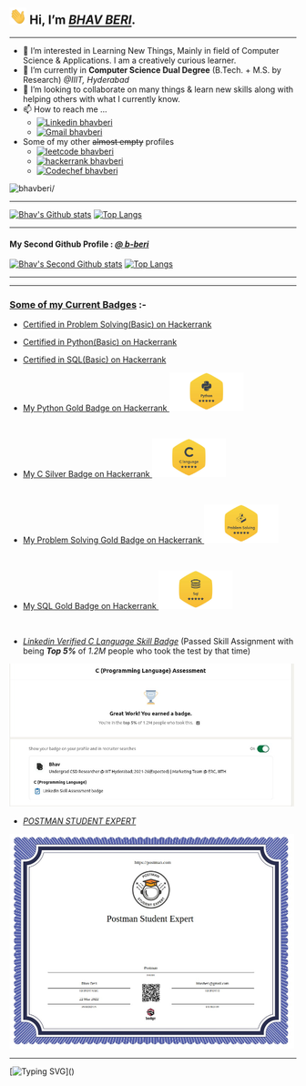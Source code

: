 ## <img  src="https://raw.githubusercontent.com/ABSphreak/ABSphreak/master/gifs/Hi.gif" width="30"> Hi, I’m <ins>***BHAV BERI***</ins>. 
----

- 👀 I’m interested in Learning New Things, Mainly in field of Computer Science & Applications. I am a creatively curious learner.
- 🌱 I’m currently in **Computer Science Dual Degree** (B.Tech. + M.S. by Research) *@IIIT, Hyderabad*
- 💞️ I’m looking to collaborate on many things & learn new skills along with helping others with what I currently know.
- 📫 How to reach me ... 
  - [![Linkedin bhavberi](https://img.shields.io/badge/bhavberi-30302f?style=flat&logo=linkedin)](https://www.linkedin.com/in/bhavberi)
  - [![Gmail bhavberi](https://img.shields.io/badge/bhavberi@gmail.com-30302f?style=flat&logo=Gmail&logoColor=red)](mailto:bhavberi@gmail.com)
- Some of my other ~~almost empty~~ profiles
  - [![leetcode bhavberi](https://img.shields.io/badge/Leetcode--bhavberi-30302f?style=flat&logo=leetcode)](https://leetcode.com/bhavberi/)
  - [![hackerrank bhavberi](https://img.shields.io/badge/Hackerrank--bhavberi-30302f?style=flat&logo=hackerrank)](https://www.hackerrank.com/bhavberi)
  - [![Codechef bhavberi](https://img.shields.io/badge/Codechef--bhavberi-30302f?style=flat&logo=codechef)](https://www.codechef.com/users/bhavberi)

<p align="left"> <img src=https://komarev.com/ghpvc/?username=bhavberi&style=plastic&label=Profile+Views+@'bhavberi' alt=bhavberi/> </p>
<!--p align="left"> <img src=https://komarev.com/ghpvc/?username=b-beri&style=plastic&label=Profile+Views++'b-beri'++++ alt=b-beri/> </p-->

----
<p></p>

[![Bhav's Github stats](https://github-readme-stats-bhavberi.vercel.app/api?username=bhavberi&count_private=true&show_icons=true&theme=flag-india&hide_rank=false&include_all_commits=true&disable_animations=false&hide_border=true)](https://github.com/bhavberi/github-readme-stats)
[![Top Langs](https://github-readme-stats-bhavberi.vercel.app/api/top-langs/?username=bhavberi&exclude_repo=IIITH-Resources&hide=go&theme=flag-india&hide_border=true)](https://github.com/bhavberi/github-readme-stats)

<!--div align=center>
    <a href="https://github.com/ryo-ma/github-profile-trophy" title="Go to Source">
      <img align="center" width=100% src="https://github-profile-trophy.vercel.app/?username=bhavberi&theme=onedark&column=9&margin-w=5" alt="zumrudu-anka" />
    </a>
</div-->

----
#### My Second Github Profile : _[@ b-beri](https://github.com/b-beri)_

[![Bhav's Second Github stats](https://github-readme-stats-bhavberi.vercel.app/api?username=b-beri&count_private=true&show_icons=true&theme=tokyonight&hide_rank=false&include_all_commits=true&disable_animations=false&hide_border=true)](https://github.com/bhavberi/github-readme-stats)
[![Top Langs](https://github-readme-stats-bhavberi.vercel.app/api/top-langs/?username=b-beri&langs_count=5&theme=tokyonight&hide_border=true)](https://github.com/bhavberi/github-readme-stats)

<!--div align=center>
    <a href="https://github.com/ryo-ma/github-profile-trophy" title="Go to Source">
      <img align="center" width=100% src="https://github-profile-trophy.vercel.app/?username=b-beri&theme=onedark&column=9&margin-w=5&no-bg=false" alt="zumrudu-anka" />
    </a>
</div-->

----
----

### <ins>Some of my Current Badges</ins> :-
- [Certified in Problem Solving(Basic) on Hackerrank](https://www.hackerrank.com/certificates/008157a83c75)
- [Certified in Python(Basic) on Hackerrank](https://www.hackerrank.com/certificates/ed93b82d87fc)
- [Certified in SQL(Basic) on Hackerrank](https://www.hackerrank.com/certificates/991888df6807)

- <a href="https://www.hackerrank.com/bhavberi?badge=python&stars=5&level=3&hr_r=1&utm_campaign=social-buttons&utm_medium=linkedin&utm_source=badge_share_profile&social=linkedin">
  My Python Gold Badge on Hackerrank
  <img src="./Python_Hackerrank.jpeg" alt="drawing" width="130"/>
</a><br/>
- <a href="https://www.hackerrank.com/bhavberi?hr_r=1&badge=c&stars=5&level=3&social=linkedin">
  My C Silver Badge on Hackerrank
  <img src="./C_Gold_Hackerrank.jpeg" alt="drawing" width="130"/>
</a><br/>
- <a href="https://www.hackerrank.com/bhavberi?badge=problem-solving&stars=5&level=3&hr_r=1&utm_campaign=social-buttons&utm_medium=linkedin&utm_source=badge_share_profile&social=linkedin">
  My Problem Solving Gold Badge on Hackerrank
  <img src="./Problem_Solving_Gold_Hackerrank.jpeg" alt="drawing" width="130"/>
</a><br/>
- <a href="https://www.hackerrank.com/bhavberi?badge=sql&stars=5&level=3&hr_r=1&utm_campaign=social-buttons&utm_medium=linkedin&utm_source=badge_share_profile&social=linkedin">
  My SQL Gold Badge on Hackerrank
  <img src="./sql_Gold_Hackerrank.jpeg" alt="drawing" width="130"/>
</a><br/>
- _[Linkedin Verified C Language Skill Badge](https://www.linkedin.com/posts/bhavberi_linkedinskillassessment-clanguage-programming-ugcPost-6897432135054061568-MX3z)_ (Passed Skill Assignment with being _**Top 5%**_ of _1.2M_ people who took the test by that time)

<a href="https://www.linkedin.com/posts/bhavberi_linkedinskillassessment-clanguage-programming-ugcPost-6897432135054061568-MX3z">
  <img src="./Linkedin_C_Skill_Badge.jpeg" alt="drawing" width="500" title="Linkedin C Skill Assessment"/>
</a>

- _[POSTMAN STUDENT EXPERT](https://www.linkedin.com/posts/bhavberi_postman-studentexpert-activity-6911988451550584832-9dFr?utm_source=linkedin_share&utm_medium=member_desktop_web)_ 

<a href="https://www.linkedin.com/posts/bhavberi_postman-studentexpert-activity-6911988451550584832-9dFr">
  <img src="./Postman%20Student%20Expert%20Certificate.jpeg" alt="drawing" width="500" title="Postman Student Expert"/>
</a>

----

[![Typing SVG](https://readme-typing-svg.herokuapp.com?font=Fira+Code&size=25&duration=4500&pause=700&color=FF4500&center=true&vCenter=true&width=435&height=28&lines=Thank+You+for+visiting!;Enjoy+Your+Life!!;Code+your+future+yourself!!!)]()

<!---
bhavberi/bhavberi is a ✨ special ✨ repository because its `README.md` (this file) appears on your GitHub profile.
You can click the Preview link to take a look at your changes.
--->
